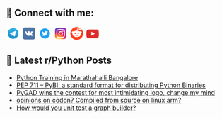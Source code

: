 ## 🔎 Connect with me:
[<img src="https://github.com/bullbesh/bullbesh/blob/main/images/Telegram.png" width="32" height="32" />](https://t.me/bullbesh)
[<img src="https://github.com/bullbesh/bullbesh/blob/main/images/VK.png" width="32" height="32" />](https://vk.com/bullbesh)
[<img src="https://github.com/bullbesh/bullbesh/blob/main/images/Twitter.png" width="32" height="32" />](https://twitter.com/bullbesh1)
[<img src="https://github.com/bullbesh/bullbesh/blob/main/images/Instagram.png" width="32" height="32" />](https://www.instagram.com/bullbesh)
[<img src="https://github.com/bullbesh/bullbesh/blob/main/images/Reddit.png" width="32" height="32" />](https://www.reddit.com/user/bullbesh)
[<img src="https://github.com/bullbesh/bullbesh/blob/main/images/YouTube.png" width="32" height="32" />](https://www.youtube.com/channel/UCtfjRs6uzgq5mfm8S06WTcg)

## 📕 Latest r/Python Posts
<!-- BLOG-POST-LIST:START -->
- [Python Training in Marathahalli Bangalore](https://www.reddit.com/r/Python/comments/12eg1ld/python_training_in_marathahalli_bangalore/)
- [PEP 711 – PyBI: a standard format for distributing Python Binaries](https://www.reddit.com/r/Python/comments/12efni5/pep_711_pybi_a_standard_format_for_distributing/)
- [PyGAD wins the contest for most intimidating logo, change my mind](https://www.reddit.com/r/Python/comments/12eezx8/pygad_wins_the_contest_for_most_intimidating_logo/)
- [opinions on codon? Compiled from source on linux arm?](https://www.reddit.com/r/Python/comments/12eemcq/opinions_on_codon_compiled_from_source_on_linux/)
- [How would you unit test a graph builder?](https://www.reddit.com/r/Python/comments/12ecwop/how_would_you_unit_test_a_graph_builder/)
<!-- BLOG-POST-LIST:END -->
